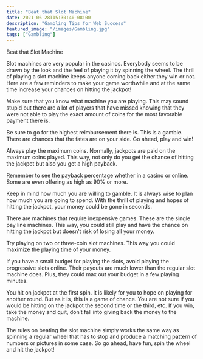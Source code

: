 ```yaml
---
title: "Beat that Slot Machine"
date: 2021-06-28T15:30:40-08:00
description: "Gambling Tips for Web Success"
featured_image: "/images/Gambling.jpg"
tags: ["Gambling"]
---
```


Beat that Slot Machine

Slot machines are very popular in the casinos. Everybody seems to be drawn by the look and the feel of playing it by spinning the wheel. The thrill of playing a slot machine keeps anyone coming back either they win or not. Here are a few reminders to make your game worthwhile and at the same time increase your chances on hitting the jackpot!


Make sure that you know what machine you are playing. This may sound stupid but there are a lot of players that have missed knowing that they were not able to play the exact amount of coins for the most favorable payment there is.


Be sure to go for the highest reimbursement there is. This is a gamble. There are chances that the fates are on your side. Go ahead, play and win!


Always play the maximum coins. Normally, jackpots are paid on the maximum coins played. This way, not only do you get the chance of hitting the jackpot but also you get a high payback.


Remember to see the payback percentage whether in a casino or online. Some are even offering as high as 90% or more.


Keep in mind how much you are willing to gamble. It is always wise to plan how much you are going to spend. With the thrill of playing and hopes of hitting the jackpot, your money could be gone in seconds.


There are machines that require inexpensive games. These are the single pay line machines. This way, you could still play and have the chance on hitting the jackpot but doesn’t risk of losing all your money.


Try playing on two or three-coin slot machines. This way you could maximize the playing time of your money.


If you have a small budget for playing the slots, avoid playing the progressive slots online. Their payouts are much lower than the regular slot machine does. Plus, they could max out your budget in a few playing minutes.


You hit on jackpot at the first spin. It is likely for you to hope on playing for another round. But as it is, this is a game of chance. You are not sure if you would be hitting on the jackpot the second time or the third, etc. If you win, take the money and quit, don’t fall into giving back the money to the machine.


The rules on beating the slot machine simply works the same way as spinning a regular wheel that has to stop and produce a matching pattern of numbers or pictures in some case. So go ahead, have fun, spin the wheel and hit the jackpot!

